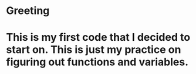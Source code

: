 # Greeting
# This is my first code that I decided to start on. This is just my practice on figuring out functions and variables.
